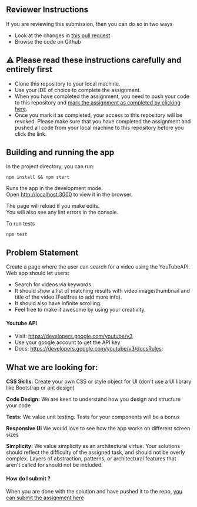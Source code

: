 ## Reviewer Instructions

If you are reviewing this submission, then you can do so in two ways

- Look at the changes in [this pull request](https://github.com/equalexperts-assignments/equal-experts-easygoing-influential-amazing-purpose-d71c27b0ed52/pull/1)
- Browse the code on Github

## :warning: Please read these instructions carefully and entirely first

- Clone this repository to your local machine.
- Use your IDE of choice to complete the assignment.
- When you have completed the assignment, you need to push your code to this repository and [mark the assignment as completed by clicking here](https://app.snapcode.review/submission_links/af046d19-3265-4a62-813a-c0c93ddaee26).
- Once you mark it as completed, your access to this repository will be revoked. Please make sure that you have completed the assignment and pushed all code from your local machine to this repository before you click the link.

## Building and running the app

In the project directory, you can run:

`npm install && npm start`

Runs the app in the development mode.\
Open [http://localhost:3000](http://localhost:3000) to view it in the browser.

The page will reload if you make edits.\
You will also see any lint errors in the console.

To run tests

`npm test`

## Problem Statement

Create a page where the user can search for a video using the YouTubeAPI.
Web app should let users:

- Search for videos via keywords.
- It should show a list of matching results with video image/thumbnail and title of the video (Feelfree to add more info).
- It should also have infinite scrolling.
- Feel free to make it awesome by using your creativity.

#### Youtube API

- Visit: https://developers.google.com/youtube/v3
- Use your google account to get the API key
- Docs: https://developers.google.com/youtube/v3/docsRules:

## What we are looking for:

**CSS Skills:** Create your own CSS or style object for UI (don't use a UI library like Bootstrap or ant design)

**Code Design:** We are keen to understand how you design and structure your code

**Tests:** We value unit testing. Tests for your components will be a bonus

**Responsive UI** We would love to see how the app works on different screen sizes

**Simplicity:** We value simplicity as an architectural virtue. Your solutions should reflect the difficulty of the assigned task, and should not be overly complex. Layers of abstraction, patterns, or architectural features that aren't called for should not be included.

#### How do I submit ?

When you are done with the solution and have pushed it to the repo, [you can submit the assignment here](https://app.snapcode.review/submission_links/af046d19-3265-4a62-813a-c0c93ddaee26)
